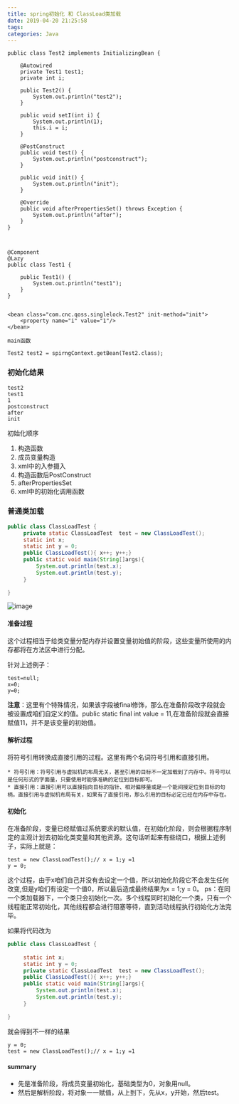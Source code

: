 ```yaml
---
title: spring初始化 和 ClassLoad类加载
date: 2019-04-20 21:25:58
tags:
categories: Java
---
```


```
public class Test2 implements InitializingBean {

    @Autowired
    private Test1 test1;
    private int i;

    public Test2() {
        System.out.println("test2");
    }

    public void setI(int i) {
        System.out.println(1);
        this.i = i;
    }

    @PostConstruct
    public void test() {
        System.out.println("postconstruct");
    }

    public void init() {
        System.out.println("init");
    }

    @Override
    public void afterPropertiesSet() throws Exception {
        System.out.println("after");
    }
}



@Component
@Lazy
public class Test1 {

    public Test1() {
        System.out.println("test1");
    }
}


<bean class="com.cnc.qoss.singlelock.Test2" init-method="init">
    <property name="i" value="1"/>
</bean>

main函数

Test2 test2 = spirngContext.getBean(Test2.class);
```

### 初始化结果

```
test2
test1
1
postconstruct
after
init
```

初始化顺序
1. 构造函数
2. 成员变量构造
3. xml中的入参摄入
4. 构造函数后PostConstruct
5. afterPropertiesSet
6. xml中的初始化调用函数


### 普通类加载

``` java
public class ClassLoadTest {     
     private static ClassLoadTest  test = new ClassLoadTest(); 
     static int x;
     static int y = 0;
     public ClassLoadTest(){ x++; y++;}
     public static void main(String[]args){
         System.out.println(test.x);
         System.out.println(test.y);
     }
    
}
 ```
 
![image](https://note.youdao.com/yws/api/personal/file/9C9E728C0A37436F8B281A888FA7DFBE?method=download&shareKey=cb21ecdc9b016191bcff479d2e580c7e)


#### 准备过程
这个过程相当于给类变量分配内存并设置变量初始值的阶段，这些变量所使用的内存都将在方法区中进行分配。

针对上述例子：
```
test=null;
x=0;
y=0;
```
**注意**：这里有个特殊情况，如果该字段被final修饰，那么在准备阶段改字段就会被设置成咱们自定义的值。public static final int value = 11,在准备阶段就会直接赋值11，并不是该变量的初始值。

#### 解析过程
将符号引用转换成直接引用的过程。这里有两个名词符号引用和直接引用。
```
* 符号引用：符号引用与虚拟机的布局无关，甚至引用的目标不一定加载到了内存中。符号可以是任何形式的字面量，只要使用时能够准确的定位到目标即可。
* 直接引用：直接引用可以直接指向目标的指针、相对偏移量或是一个能间接定位到目标的句柄。直接引用与虚拟机布局有关，如果有了直接引用，那么引用的目标必定已经在内存中存在。

```

#### 初始化
在准备阶段，变量已经赋值过系统要求的默认值，在初始化阶段，则会根据程序制定的主观计划去初始化类变量和其他资源。这句话听起来有些绕口，根据上述例子，实际上就是：
```
test = new ClassLoadTest();// x = 1;y =1
y = 0;
```

这个过程，由于x咱们自己并没有去设定一个值，所以初始化阶段它不会发生任何改变,但是y咱们有设定一个值0，所以最后造成最终结果为x = 1;y = 0。
ps：在同一个类加载器下，一个类只会初始化一次。多个线程同时初始化一个类，只有一个线程能正常初始化，其他线程都会进行阻塞等待，直到活动线程执行初始化方法完毕。

如果将代码改为

``` java
public class ClassLoadTest {     
     
     static int x;
     static int y = 0;
     private static ClassLoadTest  test = new ClassLoadTest(); 
     public ClassLoadTest(){ x++; y++;}
     public static void main(String[]args){
         System.out.println(test.x);
         System.out.println(test.y);
     }
    
}
 ```
就会得到不一样的结果

```
y = 0;
test = new ClassLoadTest();// x = 1;y =1
```

#### summary
* 先是准备阶段，将成员变量初始化，基础类型为0，对象用null。
* 然后是解析阶段，将对象一一赋值，从上到下，先从x，y开始，然后test。
